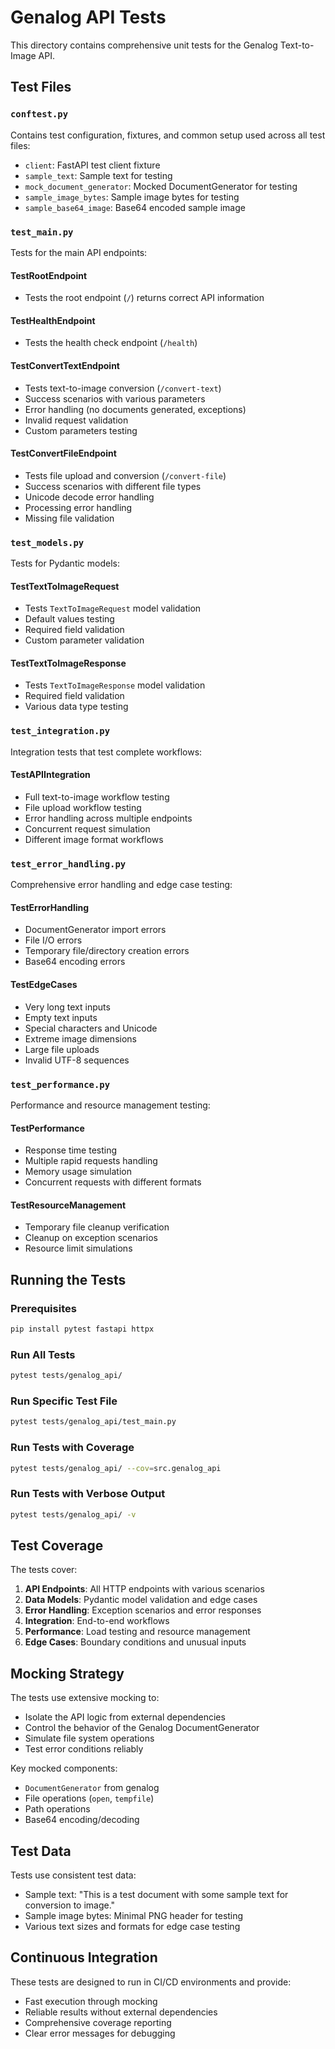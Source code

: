 # Genalog API Tests

This directory contains comprehensive unit tests for the Genalog Text-to-Image API.

## Test Files

### `conftest.py`
Contains test configuration, fixtures, and common setup used across all test files:
- `client`: FastAPI test client fixture
- `sample_text`: Sample text for testing
- `mock_document_generator`: Mocked DocumentGenerator for testing
- `sample_image_bytes`: Sample image bytes for testing
- `sample_base64_image`: Base64 encoded sample image

### `test_main.py`
Tests for the main API endpoints:

#### TestRootEndpoint
- Tests the root endpoint (`/`) returns correct API information

#### TestHealthEndpoint
- Tests the health check endpoint (`/health`)

#### TestConvertTextEndpoint
- Tests text-to-image conversion (`/convert-text`)
- Success scenarios with various parameters
- Error handling (no documents generated, exceptions)
- Invalid request validation
- Custom parameters testing

#### TestConvertFileEndpoint
- Tests file upload and conversion (`/convert-file`)
- Success scenarios with different file types
- Unicode decode error handling
- Processing error handling
- Missing file validation

### `test_models.py`
Tests for Pydantic models:

#### TestTextToImageRequest
- Tests `TextToImageRequest` model validation
- Default values testing
- Required field validation
- Custom parameter validation

#### TestTextToImageResponse
- Tests `TextToImageResponse` model validation
- Required field validation
- Various data type testing

### `test_integration.py`
Integration tests that test complete workflows:

#### TestAPIIntegration
- Full text-to-image workflow testing
- File upload workflow testing
- Error handling across multiple endpoints
- Concurrent request simulation
- Different image format workflows

### `test_error_handling.py`
Comprehensive error handling and edge case testing:

#### TestErrorHandling
- DocumentGenerator import errors
- File I/O errors
- Temporary file/directory creation errors
- Base64 encoding errors

#### TestEdgeCases
- Very long text inputs
- Empty text inputs
- Special characters and Unicode
- Extreme image dimensions
- Large file uploads
- Invalid UTF-8 sequences

### `test_performance.py`
Performance and resource management testing:

#### TestPerformance
- Response time testing
- Multiple rapid requests handling
- Memory usage simulation
- Concurrent requests with different formats

#### TestResourceManagement
- Temporary file cleanup verification
- Cleanup on exception scenarios
- Resource limit simulations

## Running the Tests

### Prerequisites
```bash
pip install pytest fastapi httpx
```

### Run All Tests
```bash
pytest tests/genalog_api/
```

### Run Specific Test File
```bash
pytest tests/genalog_api/test_main.py
```

### Run Tests with Coverage
```bash
pytest tests/genalog_api/ --cov=src.genalog_api
```

### Run Tests with Verbose Output
```bash
pytest tests/genalog_api/ -v
```

## Test Coverage

The tests cover:

1. **API Endpoints**: All HTTP endpoints with various scenarios
2. **Data Models**: Pydantic model validation and edge cases
3. **Error Handling**: Exception scenarios and error responses
4. **Integration**: End-to-end workflows
5. **Performance**: Load testing and resource management
6. **Edge Cases**: Boundary conditions and unusual inputs

## Mocking Strategy

The tests use extensive mocking to:
- Isolate the API logic from external dependencies
- Control the behavior of the Genalog DocumentGenerator
- Simulate file system operations
- Test error conditions reliably

Key mocked components:
- `DocumentGenerator` from genalog
- File operations (`open`, `tempfile`)
- Path operations
- Base64 encoding/decoding

## Test Data

Tests use consistent test data:
- Sample text: "This is a test document with some sample text for conversion to image."
- Sample image bytes: Minimal PNG header for testing
- Various text sizes and formats for edge case testing

## Continuous Integration

These tests are designed to run in CI/CD environments and provide:
- Fast execution through mocking
- Reliable results without external dependencies
- Comprehensive coverage reporting
- Clear error messages for debugging